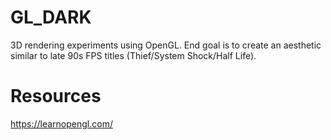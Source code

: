 # GL_DARK

3D rendering experiments using OpenGL. End goal is to create an aesthetic similar to late 90s FPS titles (Thief/System Shock/Half Life).

# Resources

https://learnopengl.com/